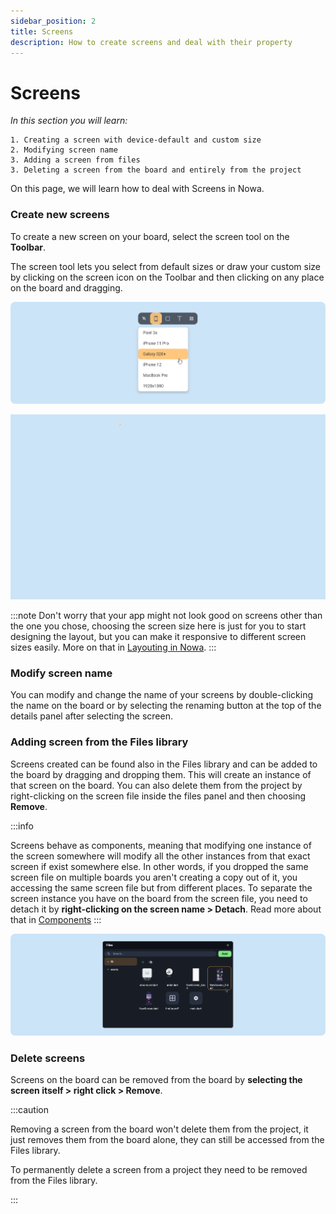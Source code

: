 ```yaml
---
sidebar_position: 2
title: Screens
description: How to create screens and deal with their property
---
```


# Screens
*In this section you will learn:*
```
1. Creating a screen with device-default and custom size
2. Modifying screen name
3. Adding a screen from files
3. Deleting a screen from the board and entirely from the project

```

On this page, we will learn how to deal with Screens in Nowa.

### Create new screens

To create a new screen on your board, select the screen tool on the **Toolbar**.

The screen tool lets you select from default sizes or draw your custom size by clicking on the screen icon on the Toolbar and then clicking on any place on the board and dragging.

![](./img/toolbarcustom_screen.png)

![](./img/screengif.gif)


:::note
Don't worry that your app might not look good on screens other than the one you chose, choosing the screen size here is just for you to start designing the layout, but you can make it responsive to different screen sizes easily. More on that in [Layouting in Nowa](layout). 
:::


### Modify screen name

You can modify and change the name of your screens by double-clicking the name on the board or by selecting the renaming button at the top of the details panel after selecting the screen.

### Adding screen from the Files library

Screens created can be found also in the Files library and can be added to the board by dragging and dropping them. This will create an instance of that screen on the board. You can also delete them from the project by right-clicking on the screen file inside the files panel and then choosing **Remove**.

:::info

Screens behave as components, meaning that modifying one instance of the screen somewhere will modify all the other instances from that exact screen if exist somewhere else. In other words, if you dropped the same screen file on multiple boards you aren't creating a copy out of it, you accessing the same screen file but from different places. To separate the screen instance you have on the board from the screen file, you need to detach it by **right-clicking on the screen name > Detach**. Read more about that in [Components](components.md)
:::

![](./img/toolbarassets_panel.png)

### Delete screens

Screens on the board can be removed from the board by **selecting the screen itself > right click > Remove**.

:::caution

Removing a screen from the board won't delete them from the project, it just removes them from the board alone, they can still be accessed from the Files library.

To permanently delete a screen from a project they need to be removed from the Files library.

:::


